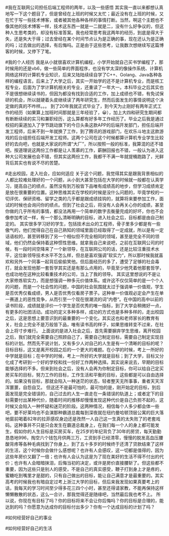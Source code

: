 #我在互联网公司担任后端工程师的两年，以及一些感悟
其实我一直以来都想认真地写一下这个题目了，但是曾经在上班的时候又太忙；最近没有在上班的时候，又在忙于写一些技术博客，或者被其他各种各样的事情打断。当然，啊这个主题也不像其他的技术博客一样，技术这东西一就是一二就是二，没有什么好争议的，但这种人生思考类的，却没有标准答案。我也经常思考我这两年的经历，到底是得大于失，还是失大于得；过去曾经在某个时间节点认为是正确的事，现在还认为是正确的吗；过去做出的选择，有后悔吗。正是由于这些思考，让我数次想继续写这篇博客的时候，又停下了笔。

#我的个人经历
我是从小就很喜欢计算机编程，小学开始就自己买书学编程了，那时候用的还是vb6，做一些简单的界面程序，也没有学太深的像操作系统、计算机网络这样的计算机专业知识，后来又陆陆续续自学了C++、Golang、Java各种各样的编程语言。后来上了大学之后，其实一开始学的还不是计算机专业，而是核工程专业，后面为了学计算机相关的专业，还重读了一年大一。本科毕业之后其实也不是很想继续读书的，但因为都没有找到合适的工作，加上成绩也不错，有免试保研的机会，所以就硬着头皮继续读了两年研究生，然而后面发生的事情说明这个决定做的真的不咋样。。。
到了20年我就正式毕业了，到今天为止刚好有两年正式工作的经历（如果算上加班时间那就是三年经验了，😀），加上大四和研究生期间都有断断续续的实习和兼职经历，这么算都有好多年工作经历了。毕业之后我是通过校招的渠道加入了字节跳动旗下的今日头条这款APP的后端开发部门，担任后端开发工程师，后来不到一年就换了工作，到了腾讯的游戏部门，在欢乐斗地主这款游戏的后台组担任后端开发工程师。这两个公司在这个时候都算计算机专业学生比较好的去向吧，也就是大家说的所谓“大厂”，所以按照一般的标准，我算混的还不错吧。按道理说这两份工作都是让人羡慕的工作，薪酬回报也不错，一般认为进入这种大公司发展也会不错，但其实这两份工作，我都干不满一年就提桶跑路了，光鲜背后其实也有说不尽的苦楚。

#走出校园，走入社会，应如何适应
关于这个问题，我觉得其实是跟我背景相似的人都比较难处理好的一个问题，从小到大甚至包括在大学的时候就一般都在认真学习，提高自己的绩点，虽然没有到万般皆下品唯有成绩高的地步，但学习成绩肯定是放在很重要的位置。这种思维其实在学校的时候是没什么问题的，毕竟学校的一切评优、保研资格、留学之类的几乎都是跟成绩挂钩的，就算将来要参加工作，面试的时候也会询问你的绩点。但到了社会之后，将没有人会再关心你的成绩，甚至你做的几乎所有的事情，都没法再用一个简单的数字去衡量完成的好坏，你也不会像参加考试一样，有一个那么清晰明确的目标，进入社会之后，目标都是由自己制定的。
其实很多学习好的学生，包括技术出众的工程师，骨子里多少都是有一些傲气的，他们觉得自己在自己熟知的领域里面已经取得了一定成就，所以是有一定话语权的，甚至转移到了另一个相似但不完全相同的领域，甚至是完全不同的领域，他们仍然会保持着这种惯性思维。就拿我自己来说吧，之前在互联网公司的时候，有一段时间空降来了一个新领导，在互联网公司的话，还是比较注重技术水平，这位新领导技术水平不怎么样，但总是喜欢强调”软实力“，所以那时候我就喜欢和另外一个同事一起背后偷偷笑他。但后面经历的多了，遭受了足够的社会毒打，就会发现他那一套哲学其实还是有那么点用的，毕竟至少他凭着他那套哲学，也成功地在这种比较看重技术的公司，当上了我的领导。
其实这里想说的不是让大家修炼软实力，而是想强调一种多元价值体系。或许这不仅仅简单的是一个个人的问题，而是一个社会性的问题，中国的社会氛围就太过于强调单一价值观，学生是否优秀仅看成绩，男人是否优秀仅看房子票子。这种单一价值观必定会产生在单一赛道上的恶性竞争，从而引至一个现在很潮流的词”内卷“。在中国的高中以前的读书阶段，成绩就是评价一个学生是否优秀的唯一指标，到了大学会稍微好一点，有更多的社团活动。成功的定义多种多样，成功的方式也是多种多样的，走出校园之后，这是思想上要意识到的最重要的一个变化。其实这也和老师家长的教育有关，社会上完全不是万般皆下品，唯有读书高的样子，如果思维转变不过来，在社会上将寸步难行。
上面说的是进入社会之后，首先需要摒弃学生思维，离开校园之后，我们就完全需要自己照顾自己了，需要自己制定目标，需要自己制定实现目标的计划。然而先不说计划，又有多少人对自己的人生是有一个清晰的目标的呢？目标目标，这又是离开校园之后的一个更大的难题。在小学的时候，考上一所好的中学就是目标；在中学的时候，考上一所好的大学就是目标；到了大学，目标又分化成了考研到一个好的学校和找一份好工作两种选择。其实说来说去，早期的目标能够选择的不多。但来到社会之后，没有人会再为你制定目标，你可以给自己定买房买车的目标，努力工作的目标，工作生活和平衡的目标，这些都是可以自由选择的。如果没有目标，那就会陷入一种迷茫的状态，轻者整天无所事事，重者天天浑浑噩噩，自怨自艾。
但这还不是最可怕的，最可怕的是，刚开始定的目标，到后面发现是完全错误的，自己过去的人生一直走在一条错误的轨道上；或者定下的目标需要付出某种代价，随着时间的推移却慢慢发现这种代价是自己负担不起的，这时候又会陷入一种怀疑和迷茫的阶段。这两种情况，相信每个人多少都会体一些吧，要不好莱坞也不会演那种霸道总裁每到深夜就在纽约曼哈顿顶层公寓的巨大落地窗前喝着82年的拉菲感叹身边还是孜然一人自己这一生真的太失败了的老套戏码。这种事并不只是只会发生在霸道总裁身上，在我们每一个人的身上都可能发生，假如你的人生目标是买房买车，在25岁的年纪背负了30年的房贷，每天勤勤恳恳地996，掏空六个钱包月供两三万，工资到手已经清零，慢慢的脱发高血压腰酸背疼等各种毛病找到了你身上，到了五十多岁的时候终于还清了贷款结束了这样的生活，这个时候你会做什么感想呢？也许有人会感叹，这一切都是值得的，因为这些年房价又翻了一倍；也许有人会认为这是为了现在美好的生活不得不付出的代价；也许有人会暗暗抹泪，后悔当初的决定，或许是房价直接腰斩了。但这些都不重要，因为这些只是别人的感受，不是自己的真实感受，鞭子打到身上才是疼的，蜜糖吃到嘴里才是甜的，只有自己做出的目标，能让自己满意才是最重要的。其实高考的时候我也有暗自定过考上浙江大学的目标，但后来我发现如果真要考上的话，我每天的学习时间至少得多花三四个小时，甚至还得请家教，不能再保持这样懒懒散散的状态，这么一合计，那我觉得还是随缘吧，当然最后我也考不上。
所以说，你现在有目标了吗？你的目标将来不会让你后悔吗？你的目标是合理的，能达到的吗？你愿意为达成你的目标付出多少？你有一个达成目标的计划了吗？

#如何经营好自己的事业

#如何经营好自己的生活